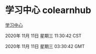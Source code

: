 # 学习中心 colearnhub
[学习中心](http://59.174.24.170:56308/colearnhub/)

2020年 11月 11日 星期三 11:30:42 CST

2020年 11月 11日 星期三 03:30:42 GMT
